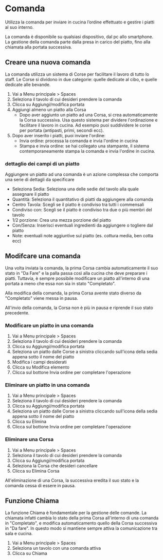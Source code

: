 # Comanda

Utilizza la comanda per inviare in cucina l’ordine effettuato e gestire i piatti al suo interno.

La comanda è disponibile su qualsiasi dispositivo, dal pc allo smartphone. La gestione della comanda parte dalla presa in carico del piatto, fino alla chiamata alla portata successiva.

## Creare una nuova comanda

La comanda utilizza un sistema di Corse per facilitare il lavoro di tutto lo staff. Le Corse si dividono in due categorie: quelle dedicate al cibo, e quelle dedicate alle bevande.

1. Vai a Menu principale > Spaces
2. Seleziona il tavolo di cui desideri prendere la comanda
3. Clicca su Aggiungi/modifica portata
4. Aggiungi almeno un piatto alla Corsa
    - Dopo aver aggiunto un piatto ad una Corsa, si crea automaticamente la Corsa successiva. Usa questo sistema per dividere l'ordinazione e facilitare il lavoro in cucina. Ad esempio puoi suddividere le corse per portata (antipasti, primi, secondi ecc).
5. Dopo aver inserito i piatti, puoi inviare l'ordine:
    - Invia ordine: processa la comanda e invia l'ordine in cucina
    - Stampa e invia ordine: se hai collegato una stampante, il sistema contemporaneamente stampa la comanda  e invia l'ordine in cucina.

### dettaglio dei campi di un piatto

Aggiungere un piatto ad una comanda è un azione complessa che comporta una serie di dettagli da specificare

- Seleziona Sedia: Seleziona una delle sedie del tavolo alla quale assegnare il piatto
- Quantità: Seleziona il quantitativo di piatti da aggiungere alla comanda
- Centro Tavola: Scegli se il piatto è condiviso tra tutti i commensali
- Condiviso con: Scegli se il piatto è condiviso tra due o più membri del tavolo
- 1/2 porzione: Crea una mezza porzione del piatto
- Con/Senza: Inserisci eventuali ingredienti da aggiungere o togliere dal piatto
- Note: eventuali note aggiuntive sul piatto (es. cottura media, ben cotta ecc)

## Modifcare una comanda

Una volta inviata la comanda, la prima Corsa cambia automaticamente il suo stato in "Da Fare" e la palla passa così alla cucina che deve preparare i piatti. Tuttavia, è sempre possibile modificare un piatto all'interno di una portata a meno che essa non sia in stato "Completato".

Alla modifica della comanda, la prima Corsa avente stato diverso da "Completato" viene messa in pausa.

All'invio della comanda, la Corsa non è più in pausa e riprende il suo stato precedente.

### Modificare un piatto in una comanda

1. Vai a Menu principale > Spaces
2. Seleziona il tavolo di cui desideri prendere la comanda
3. Clicca su Aggiungi/modifica portata
4. Seleziona un piatto dalle Corse a sinistra cliccando sull'icona della sedia appena sotto il nome del piatto
5. Modifica i campi desiderati
6. Clicca su Modifica elemento
7. Clicca sul bottone Invia ordine per completare l'operazione

### Eliminare un piatto in una comanda

1. Vai a Menu principale > Spaces
2. Seleziona il tavolo di cui desideri prendere la comanda
3. Clicca su Aggiungi/modifica portata
4. Seleziona un piatto dalle Corse a sinistra cliccando sull'icona della sedia appena sotto il nome del piatto
5. Clicca su Elimina
6. Clicca sul bottone Invia ordine per completare l'operazione

### Eliminare una Corsa

1. Vai a Menu principale > Spaces
2. Seleziona il tavolo di cui desideri prendere la comanda
3. Clicca su Aggiungi/modifica portata
4. Seleziona la Corsa che desideri cancellare
5. Clicca su Elimina Corsa

All'eliminazione di una Corsa, la successiva eredita il suo stato e la comanda cessa di essere in pausa.

## Funzione Chiama

La funzione Chiama è fondamentale per la gestione delle comande. La chiamata infatti cambia lo stato della prima Corsa all'interno di una comanda in "Completato", e modifica automaticamento quello della Corsa successiva in "Da fare". In questo modo si mantiene sempre attiva la comunicazione tra sala e cucina.

1. Vai a Menu principale > Spaces
2. Seleziona un tavolo con una comanda attiva
3. Clicca su Chiama